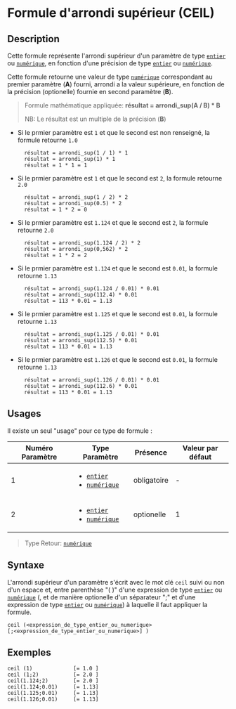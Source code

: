 # Formule d'arrondi supérieur (CEIL)

## Description

Cette formule représente l'arrondi supérieur d'un paramètre de type  [`entier`][valeur-de-retour] ou [`numérique`][valeur-de-retour], en fonction d'une précision de type [`entier`][valeur-de-retour] ou [`numérique`][valeur-de-retour].

Cette formule retourne une valeur de type [`numérique`][valeur-de-retour] correspondant au premier paramètre (__A__) fourni, arrondi a la valeur supérieure, en fonction de la précision (optionelle) fournie en second paramètre (__B__).

> Formule mathématique appliquée: __résultat = arrondi_sup(A / B) * B__
>
> NB: Le résultat est un multiple de la précision (__B__)

- Si le prmier paramètre est `1` et que le second est non renseigné, la formule retourne `1.0`

        résultat = arrondi_sup(1 / 1) * 1
        résultat = arrondi_sup(1) * 1
        résultat = 1 * 1 = 1

- Si le prmier paramètre est `1` et que le second est `2`, la formule retourne `2.0`

        résultat = arrondi_sup(1 / 2) * 2
        résultat = arrondi_sup(0.5) * 2
        résultat = 1 * 2 = 0

- Si le prmier paramètre est `1.124` et que le second est `2`, la formule retourne `2.0`

        résultat = arrondi_sup(1.124 / 2) * 2
        résultat = arrondi_sup(0,562) * 2
        résultat = 1 * 2 = 2

- Si le prmier paramètre est `1.124` et que le second est `0.01`, la formule retourne `1.13`

        résultat = arrondi_sup(1.124 / 0.01) * 0.01
        résultat = arrondi_sup(112.4) * 0.01
        résultat = 113 * 0.01 = 1.13

- Si le prmier paramètre est `1.125` et que le second est `0.01`, la formule retourne `1.13`

        résultat = arrondi_sup(1.125 / 0.01) * 0.01
        résultat = arrondi_sup(112.5) * 0.01
        résultat = 113 * 0.01 = 1.13

- Si le prmier paramètre est `1.126` et que le second est `0.01`, la formule retourne `1.13`

        résultat = arrondi_sup(1.126 / 0.01) * 0.01
        résultat = arrondi_sup(112.6) * 0.01
        résultat = 113 * 0.01 = 1.13

## Usages

Il existe un seul "usage" pour ce type de formule :

|Numéro Paramètre|Type Paramètre|Présence|Valeur par défaut|
|--------------|--------------|--------------|--------------|
|1|<ul><li>[`entier`][valeur-de-retour]</li><li>[`numérique`][valeur-de-retour]</li></ul>|obligatoire|-|
|2|<ul><li>[`entier`][valeur-de-retour]</li><li>[`numérique`][valeur-de-retour]</li></ul>|optionelle|1|

> Type Retour: [`numérique`][valeur-de-retour]

## Syntaxe

L'arrondi supérieur d'un paramètre s'écrit avec le mot clé `ceil` suivi ou non d'un espace et, entre parenthèse "( )" d'une expression de type [`entier`][valeur-de-retour] ou [`numérique`][valeur-de-retour] (, et de manière optionelle d'un séparateur ";" et d'une expression de type [`entier`][valeur-de-retour] ou [`numérique`][valeur-de-retour]) à laquelle il faut appliquer la formule.

    ceil (<expression_de_type_entier_ou_numerique>
    [;<expression_de_type_entier_ou_numerique>] )

## Exemples

    ceil (1)             [= 1.0 ]
    ceil (1;2)           [= 2.0 ]
    ceil(1.124;2)        [= 2.0 ]
    ceil(1.124;0.01)     [= 1.13]
    ceil(1.125;0.01)     [= 1.13]
    ceil(1.126;0.01)     [= 1.13]

[valeur-de-retour]: ../../lexique.md#valeur-de-retour